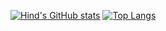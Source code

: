 [![Hind's GitHub stats](https://github-readme-stats.vercel.app/api?username=hind-sagar-biswas&show_icons=true&custom_title=My+Stats&line_height=29)](https://github.com/hind-sagar-biswas)
[![Top Langs](https://github-readme-stats.vercel.app/api/top-langs/?username=hind-sagar-biswas)](https://github.com/hind-sagar-biswas)
